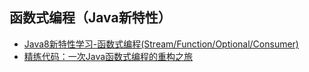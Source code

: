 ## 函数式编程（Java新特性）
- [Java8新特性学习-函数式编程(Stream/Function/Optional/Consumer)](https://blog.csdn.net/icarusliu/article/details/79495534)
- [精练代码：一次Java函数式编程的重构之旅](http://www.cnblogs.com/lovesqcc/p/7077971.html)

